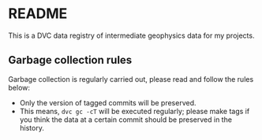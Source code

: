 # README

This is a DVC data registry of intermediate geophysics data for my projects.


## Garbage collection rules

Garbage collection is regularly carried out, please read and follow the rules below:

- Only the version of tagged commits will be preserved.
- This means, `dvc gc -cT` will be executed regularly; please make tags if you think the data at a certain commit should be preserved in the history.
